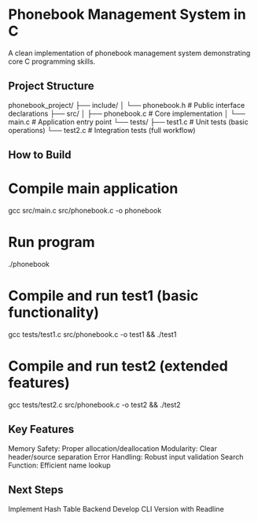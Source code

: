 # Phonebook Management System in C
A clean implementation of phonebook management system demonstrating core C programming skills.

## Project Structure
phonebook_project/
├── include/
│ └── phonebook.h # Public interface declarations
├── src/
│ ├── phonebook.c # Core implementation
│ └── main.c # Application entry point
└── tests/
├── test1.c # Unit tests (basic operations)
└── test2.c # Integration tests (full workflow)


## How to Build
# Compile main application
gcc src/main.c src/phonebook.c -o phonebook

# Run program
./phonebook

# Compile and run test1 (basic functionality)
gcc tests/test1.c src/phonebook.c -o test1 && ./test1

# Compile and run test2 (extended features)
gcc tests/test2.c src/phonebook.c -o test2 && ./test2

## Key Features
Memory Safety: Proper allocation/deallocation
Modularity: Clear header/source separation
Error Handling: Robust input validation
Search Function: Efficient name lookup

## Next Steps
Implement Hash Table Backend
Develop CLI Version with Readline
